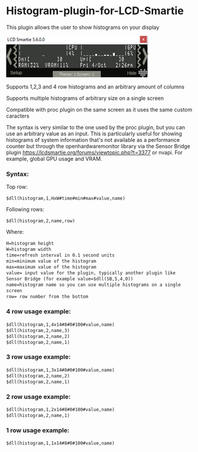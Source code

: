 # Histogram-plugin-for-LCD-Smartie
This plugin allows the user to show histograms on your display

![pic](Demo.png)

Supports 1,2,3 and 4 row histograms and an arbitrary amount of columns

Supports multiple histograms of arbitrary size on a single screen

Compatible with proc plugin on the same screen as it uses the same custom caracters

The syntax is very similar to the one used by the proc plugin, but you can use an arbitrary value as an input. 
This is particularly useful for showing histograms of system information that's not available as a performance counter but through the openhardwaremonitor library via the Sensor Bridge plugin https://lcdsmartie.org/forums/viewtopic.php?t=3377 or nvapi. For example, global GPU usage and VRAM.

### Syntax:

Top row:
```
$dll(histogram,1,HxW#time#min#max#value,name)
```
Following rows:
```
$dll(histogram,2,name,row)
```
Where:
```
H=histogram height
W=histogram width
time=refresh interval in 0.1 second units
min=minimum value of the histogram
max=maximum value of the histogram
value= input value for the plugin, typically another plugin like Sensor Bridge (for example value=$dll(SB,5,4,0))
name=histogram name so you can use multiple histograms on a single screen
row= row number from the bottom
```

### 4 row usage example:
```
$dll(histogram,1,4x14#8#0#100#value,name)
$dll(histogram,2,name,3)
$dll(histogram,2,name,2)
$dll(histogram,2,name,1)
```

### 3 row usage example:
```
$dll(histogram,1,3x14#8#0#100#value,name)
$dll(histogram,2,name,2)
$dll(histogram,2,name,1)
```

### 2 row usage example:
```
$dll(histogram,1,2x14#8#0#100#value,name)
$dll(histogram,2,name,1)
```

### 1 row usage example:
```
$dll(histogram,1,1x14#8#0#100#value,name)
```
